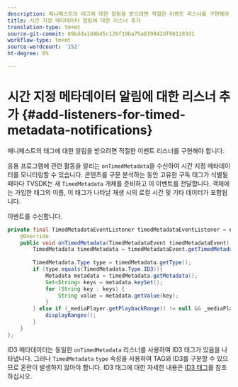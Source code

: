 ```yaml
---
description: 매니페스트의 태그에 대한 알림을 받으려면 적절한 이벤트 리스너를 구현해야 합니다.
title: 시간 지정 메타데이터 알림에 대한 리스너 추가
translation-type: tm+mt
source-git-commit: 89bdda1d4bd5c126f19ba75a819942df901183d1
workflow-type: tm+mt
source-wordcount: '152'
ht-degree: 0%

---
```



# 시간 지정 메타데이터 알림에 대한 리스너 추가 {#add-listeners-for-timed-metadata-notifications}

매니페스트의 태그에 대한 알림을 받으려면 적절한 이벤트 리스너를 구현해야 합니다.

응용 프로그램에 관련 활동을 알리는 `onTimedMetadata`을 수신하여 시간 지정 메타데이터를 모니터링할 수 있습니다. 콘텐츠를 구문 분석하는 동안 고유한 구독 태그가 식별될 때마다 TVSDK는 새 `TimedMetadata` 개체를 준비하고 이 이벤트를 전달합니다. 객체에는 가입한 태그의 이름, 이 태그가 나타날 재생 시의 로컬 시간 및 기타 데이터가 포함됩니다.

이벤트를 수신합니다.

```java
private final TimedMetadataEventListener timedMetadataEventListener = new TimedMetadataEventListener() { 
    @Override 
    public void onTimedMetadata(TimedMetadataEvent timedMetadataEvent) { 
        TimedMetadata timedMetadata = timedMetadataEvent.getTimedMetadata(); 
 
        TimedMetadata.Type type = timedMetadata.getType(); 
        if (type.equals(TimedMetadata.Type.ID3)){ 
            Metadata metadata = timedMetadata.getMetadata(); 
            Set<String> keys = metadata.keySet(); 
            for (String key : keys) { 
                String value = metadata.getValue(key); 
            } 
        } else if (_mediaPlayer.getPlaybackRange() != null && _mediaPlayer.getPlaybackRange().getDuration() > 0) { 
            displayRanges(); 
        } 
    } 
}; 
```

ID3 메타데이터는 동일한 `onTimedMetadata` 리스너를 사용하여 ID3 태그가 있음을 나타냅니다. 그러나 `TimedMetadata` `type` 속성을 사용하여 TAG와 ID3를 구분할 수 있으므로 혼란이 발생하지 않아야 합니다. ID3 태그에 대한 자세한 내용은 [ID3 태그](../../../../tvsdk-3x-android-prog/android-3x-content-playback-options-android2/android-3x-id3-metadata-retrieve.md)를 참조하십시오.